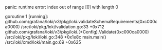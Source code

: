 panic: runtime error: index out of range [0] with length 0

goroutine 1 [running]:
github.com/grafana/loki/v3/pkg/loki.validateSchemaRequirements(0xc000ca0000)
	/src/loki/pkg/loki/validation.go:33 +0x712
github.com/grafana/loki/v3/pkg/loki.(*Config).Validate(0xc000ca0000)
	/src/loki/pkg/loki/loki.go:348 +0x1e8c
main.main()
	/src/loki/cmd/loki/main.go:69 +0x625
